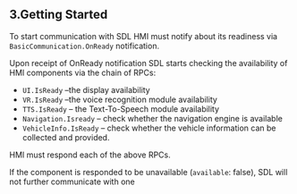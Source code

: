 ## 3.Getting Started  
To start communication with SDL HMI must notify about its readiness via `BasicCommunication.OnReady` notification.

Upon receipt of OnReady notification SDL starts checking the availability of HMI components via the chain of RPCs:  
-	`UI.IsReady` –the display availability  
-	`VR.IsReady` –the voice recognition module availability  
-	`TTS.IsReady` – the Text-To-Speech module availability  
-	`Navigation.Isready` – check whether the navigation engine is available  
-	`VehicleInfo.IsReady` – check whether the vehicle information can be collected and provided.

HMI must respond each of the above RPCs.

If the component is responded to be unavailable (`available`: false), SDL will not further communicate with one
